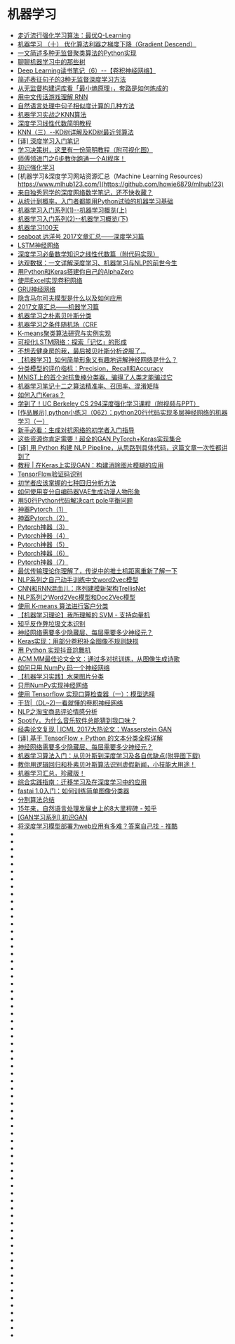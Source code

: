 # 机器学习
*   [走近流行强化学习算法：最优Q-Learning](https://www.jiqizhixin.com/articles/2018-06-02-3)
*   [机器学习 （十） 优化算法利器之梯度下降（Gradient Descend）](https://blog.csdn.net/jiaolong724/article/details/79955673)
*   [一文简述多种无监督聚类算法的Python实现](http://zhuanlan.51cto.com/art/201805/574750.htm)
*   [聊聊机器学习中的那些树](https://mp.weixin.qq.com/s/1f3xbnWy1iElbXO9fXDbLA?utm_source=tuicool&utm_medium=referral)
*   [Deep Learning读书笔记（6）--【卷积神经网络】](http://whatbeg.com/2018/03/07/deeplearningbook-06.html?utm_source=tuicool&utm_medium=referral)
*   [简述表征句子的3种无监督深度学习方法](https://www.tuicool.com/articles/n6jQRb2)
*   [从无监督构建词库看「最小熵原理」，套路是如何炼成的](https://yq.aliyun.com/articles/585484?utm_source=tuicool&utm_medium=referral)
*   [用中文传话游戏理解 RNN](https://www.leiphone.com/news/201805/0jC6kzYO93pyiHMP.html)
*   [自然语言处理中句子相似度计算的几种方法](https://cuiqingcai.com/6101.html)
*   [机器学习实战之KNN算法](https://ask.hellobi.com/blog/luoluopan/12227)
*   [深度学习线性代数简明教程](https://zhuanlan.zhihu.com/p/37712236)
*   [KNN（三）--KD树详解及KD树最近邻算法](https://blog.csdn.net/app_12062011/article/details/51986805)
*   [[译] 深度学习入门笔记](https://mp.weixin.qq.com/s/zm1jjRT2Fh8VN6zZWfUX2g)
*   [学习决策树，这里有一份简明教程（附可视化图）](https://zhuanlan.zhihu.com/p/40342517)
*   [师傅领进门之6步教你跑通一个AI程序！](https://zhuanlan.zhihu.com/p/43175075)
*   [初识强化学习](https://mp.weixin.qq.com/s?__biz=MzI1MjY1NTQxNQ==&mid=2247484010&idx=1&sn=ffced62717743ec0c4ba23483f1d2782&chksm=e9e12032de96a924f3369d92bd16aa58432f270606bd20f5f1cb9fbe57b2fa52cf78082a8ddf&scene=0&ascene=14&devicetype=android-26&version=26060739&nettype=cmnet&abtest_cookie=AwABAAoACwAMAAYAPoseACWXHgAKmB4ANpgeAHeYHgChmB4AAAA%3D&lang=zh_CN&pass_ticket=tqg0vPML%2BTARLJOLY%2Ftw59g6C1%2Bf20Y782OQrJaIhR2lXQpvSa3mHgK6ggoIP0Ak&wx_header=1)
*   [机器学习&深度学习网站资源汇总（Machine Learning Resources） https://www.mlhub123.com/](https://github.com/howie6879/mlhub123)
*   [来自独秀同学的深度网络数学笔记，还不快收藏？](https://www.jiqizhixin.com/articles/2018-09-08-5?utm_source=tuicool&utm_medium=referral)
*   [从统计到概率，入门者都能用Python试验的机器学习基础](https://www.jiqizhixin.com/articles/2018-09-04-8?utm_source=tuicool&utm_medium=referral)
*   [机器学习入门系列(1)--机器学习概览(上)](http://ccc013.github.io/2018/09/02/%E6%9C%BA%E5%99%A8%E5%AD%A6%E4%B9%A0%E5%85%A5%E9%97%A8%E7%B3%BB%E5%88%97-1-%E6%9C%BA%E5%99%A8%E5%AD%A6%E4%B9%A0%E6%A6%82%E8%A7%88-%E4%B8%8A/?utm_source=tuicool&utm_medium=referral)
*   [机器学习入门系列(2)--机器学习概览(下)](http://ccc013.github.io/2018/09/02/%E6%9C%BA%E5%99%A8%E5%AD%A6%E4%B9%A0%E5%85%A5%E9%97%A8%E7%B3%BB%E5%88%97-2-%E6%9C%BA%E5%99%A8%E5%AD%A6%E4%B9%A0%E6%A6%82%E8%A7%88-%E4%B8%8B/)
*   [机器学习100天](https://github.com/MLEveryday/100-Days-Of-ML-Code?utm_source=tuicool&utm_medium=referral)
*   [seaboat  远洋号 2017文章汇总——深度学习篇](https://mp.weixin.qq.com/s?__biz=MjM5MzA1Mzc3Nw==&mid=2247484136&idx=1&sn=761cfb0c12e4a7940b7848f22336367a&chksm=a69dafd691ea26c0b441d6a018c9733dcead61d9dbbea82f6d2530a1f01d74775d1a9ab78472#rd)
*   [LSTM神经网络](https://mp.weixin.qq.com/s?__biz=MjM5MzA1Mzc3Nw==&mid=2247483928&idx=1&sn=3e16dee94a1e893f96781d5a50f391b1&chksm=a69daf2691ea2630751e0735c2899739e8f724021c8a82ee9ce6c203f2b2637024f62beb3da7&scene=21#wechat_redirect)
*   [深度学习必备数学知识之线性代数篇（附代码实现）](https://blog.csdn.net/dQCFKyQDXYm3F8rB0/article/details/82731490?utm_source=tuicool&utm_medium=referral)
*   [达观数据：一文详解深度学习、机器学习与NLP的前世今生](http://zhuanlan.51cto.com/art/201808/580850.htm?utm_source=tuicool&utm_medium=referral)
*   [用Python和Keras搭建你自己的AlphaZero](https://zhuanlan.zhihu.com/p/33689831)
*   [使用Excel实现卷积网络](https://zhuanlan.zhihu.com/p/41400874?utm_source=tuicool&utm_medium=referral)
*   [GRU神经网络](https://mp.weixin.qq.com/s?__biz=MjM5MzA1Mzc3Nw==&mid=2247483939&idx=1&sn=66299e41c85d3ffb31019ceab1e4de71&chksm=a69daf1d91ea260b87b87be528f1ab11ab1c6275645de1524957e3e8c482a65e16316cf3b77c&scene=21#wechat_redirect)
*   [隐含马尔可夫模型是什么以及如何应用](http://www.woshipm.com/it/1184839.html?utm_source=tuicool&utm_medium=referral)
*   [2017文章汇总——机器学习篇](https://mp.weixin.qq.com/s?__biz=MjM5MzA1Mzc3Nw==&mid=2247484162&idx=1&sn=b7a6ed1851925972ae422775ebe71e52&chksm=a69dae3c91ea272ab9d152ea211da30fcd42c79277bc4a782e82139f6bdd8edde197dbb06993#rd)
*   [机器学习之朴素贝叶斯分类](https://mp.weixin.qq.com/s?__biz=MjM5MzA1Mzc3Nw==&mid=2247483895&idx=1&sn=84d67275a12e8d190be81076626faa2a&chksm=a69dacc991ea25df069afdc5002c60b07b88c49224ba61e041ae22e2b9a29fd1490700a1d193&scene=21#wechat_redirect)
*   [机器学习之条件随机场（CRF](https://mp.weixin.qq.com/s?__biz=MjM5MzA1Mzc3Nw==&mid=2247484025&idx=1&sn=bc9168a761604687ad6393b77adcaa02&chksm=a69daf4791ea26518215342f266aeb1e258df2b75993d89ff14f57b12b60fdeb790bce0279e4&scene=21#wechat_redirect)
*   [K-means聚类算法研究与实例实现](http://www.52nlp.cn/k-means%E8%81%9A%E7%B1%BB%E7%AE%97%E6%B3%95%E7%A0%94%E7%A9%B6%E4%B8%8E%E5%AE%9E%E4%BE%8B%E5%AE%9E%E7%8E%B0?utm_source=tuicool&utm_medium=referral)
*   [可视化LSTM网络：探索「记忆」的形成](https://www.jiqizhixin.com/articles/2018-03-31-2?utm_source=tuicool&utm_medium=referral)
*   [不想去健身房的我，最后被贝叶斯分析说服了...](https://www.huxiu.com/article/254733.html?utm_source=tuicool&utm_medium=referral)
*   [【机器学习】如何简单形象又有趣地讲解神经网络是什么？](https://mp.weixin.qq.com/s?__biz=MzIwNTc4NTEwOQ==&mid=2247485728&idx=1&sn=05fa67cf9f073fb7b319e92683717b3e&chksm=972ad85aa05d514c399e6eb9d149e2ee2b0281212d2814fb9131b36f737b521f35821724d99d&mpshare=1&scene=23&srcid=09205Fbs1y66nUHe3WdfmDoZ#rd)
*   [分类模型的评价指标：Precision，Recall和Accuracy](https://mp.weixin.qq.com/s?__biz=MzAxMjE4MTQ2OA==&mid=2652730782&idx=1&sn=3df6d401f399d0e592f4d49beb9b52df&chksm=805c1f2db72b963ba51edef9dc3e090248244118e4af0875432cf41e6815531189704510c4af&mpshare=1&scene=23&srcid=0920jHgeAAIByp1Td8ugYtQw#rd)
*   [MNIST上的首个对抗鲁棒分类器，骗得了人类才能骗过它](https://www.jiqizhixin.com/articles/092303?utm_source=tuicool&utm_medium=referral)
*   [机器学习笔记十二之算法精准率、召回率、混淆矩阵](http://www.devtalking.com/articles/machine-learning-12/?utm_source=tuicool&utm_medium=referral)
*   [如何入门Keras？](https://www.zhihu.com/question/51767944/answer/458073742)
*   [学到了！UC Berkeley CS 294深度强化学习课程（附视频与PPT）](https://www.jiqizhixin.com/articles/uc-berkeley-cs294)
*   [[作品展示] python小练习（062）：python20行代码实现多层神经网络的机器学习（一）](https://fishc.com.cn/forum.php?mod=viewthread&tid=81849&highlight=%BB%FA%C6%F7%D1%A7%CF%B0)
*   [新手必看：生成对抗网络的初学者入门指导](https://community.bigquant.com/t/%E6%96%B0%E6%89%8B%E5%BF%85%E7%9C%8B%EF%BC%9A%E7%94%9F%E6%88%90%E5%AF%B9%E6%8A%97%E7%BD%91%E7%BB%9C%E7%9A%84%E5%88%9D%E5%AD%A6%E8%80%85%E5%85%A5%E9%97%A8%E6%8C%87%E5%AF%BC/125364)
*   [这些资源你肯定需要！超全的GAN PyTorch+Keras实现集合](https://www.jiqizhixin.com/articles/2018-04-24-7?utm_source=tuicool&utm_medium=referral)
*   [[译] 用 Python 构建 NLP Pipeline，从思路到具体代码，这篇文章一次性都讲到了](https://mp.weixin.qq.com/s/8XDXgIm-Zcb3dL-2h9eSjA?utm_source=tuicool&utm_medium=referral)
*   [教程 | 在Keras上实现GAN：构建消除图片模糊的应用](http://tech.ifeng.com/a/20180328/44921976_0.shtml?utm_source=tuicool&utm_medium=referral)
*   [TensorFlow验证码识别](https://cuiqingcai.com/5709.html)
*   [初学者应该掌握的七种回归分析方法](https://mp.weixin.qq.com/s?__biz=MzIzNzA4NDk3Nw==&mid=2457735795&idx=1&sn=f8ce9e5a1b34f6f6edb7d27fab1fefbe&chksm=ff44ba2dc833333b6fc5111d7f186a936b6bc3e25c9ddddc4a3ea5240c10deba7f7e8a368227&scene=0&ascene=14&devicetype=android-26&version=26060240&nettype=cmnet&abtest_cookie=BAABAAoACwAMAA0ADQCcih4An4oeAD6LHgBIix4AdoseAJaMHgCpjB4A4oweACqNHgBijR4AZ40eAImNHgCyjR4AAAA%3D&lang=zh_CN&pass_ticket=iFF1tyzYfxyXaD%2BwFfhwFfC3HEHZp7zohKBghrGob7%2FY9mgf%2BLCT6Nw7gjzoUeSD&wx_header=1)
*   [如何使用变分自编码器VAE生成动漫人物形象](https://www.jiqizhixin.com/articles/generate-anime-character-with-VAE?utm_source=tuicool&utm_medium=referral)
*   [用50行Python代码解决cart pole平衡问题](https://zhuanlan.zhihu.com/p/45543495?utm_source=tuicool&utm_medium=referral)
*   [神器Pytorch（1）](https://mp.weixin.qq.com/s?__biz=MzA5Mzc3MzQ0Nw==&mid=2665585772&idx=1&sn=946b31ca46385c24bbb73f19bda36ea0&chksm=8b4df784bc3a7e92ab0806de6a1b263929e6f06e943935a0c6b50c5cd455fd455d251387520a&scene=21#wechat_redirect)
*   [神器Pytorch（2）](https://mp.weixin.qq.com/s?__biz=MzA5Mzc3MzQ0Nw==&mid=2665585852&idx=1&sn=fe7fdeb2905d5525b97dc1a06c47f42d&chksm=8b4df754bc3a7e42484fcaa74a5d654bf8c6938dcf6da05d1a7405dc0e6c3e67c0622491fa3f&scene=21#wechat_redirect)
*   [Pytorch神器（3）](https://mp.weixin.qq.com/s?__biz=MzA5Mzc3MzQ0Nw==&mid=2665585901&idx=1&sn=fb54f38876ac4820190b728e06d3c0bc&chksm=8b4df705bc3a7e13452b58b17a25b7b650850ae043172152f888be2e28600331a9b16c006a2c&scene=21#wechat_redirect)
*   [Pytorch神器（4）](https://mp.weixin.qq.com/s?__biz=MzA5Mzc3MzQ0Nw==&mid=2665585952&idx=1&sn=11d4867ec7b305eb0d6843083ef69e7d&chksm=8b4df6c8bc3a7fdedfadb1941ae71caa30a42ca6b136339ee32b0bc3db62ee97b9a488b7170e&scene=21#wechat_redirect)
*   [Pytorch神器（5）](https://mp.weixin.qq.com/s?__biz=MzA5Mzc3MzQ0Nw==&mid=2665585983&idx=1&sn=b10d59a785a08a02248b78ccd06eca83&chksm=8b4df6d7bc3a7fc156da7877ea394467f1731c2d98d19cc030bf9b59f98d1233c6856975ed3a&scene=21#wechat_redirect)
*   [Pytorch神器（6）](https://mp.weixin.qq.com/s?__biz=MzA5Mzc3MzQ0Nw==&mid=2665586004&idx=1&sn=de61c130d39b9050996676324decaf45&chksm=8b4df6bcbc3a7faac4fe00724d9dfc38edcb90bdbbf24e49032b4d40bdf3fa4e9b5349287827&scene=21#wechat_redirect)
*   [Pytorch神器（7）](https://mp.weixin.qq.com/s?__biz=MzA5Mzc3MzQ0Nw==&mid=2665586028&idx=1&sn=23c930128ddf8435e76e961498fa79f7&chksm=8b4df684bc3a7f92f580b0900517932aea12431095e2bd1e2a31de0d85d9cb79bd6c2f13138c&mpshare=1&scene=23&srcid=0505ge0oCG47QR5fPkoitZNF#rd)
*   [最优传输理论你理解了，传说中的推土机距离重新了解一下](https://www.jiqizhixin.com/articles/2018-10-10-7?utm_source=tuicool&utm_medium=referral)
*   [NLP系列之自己动手训练中文word2vec模型](http://www.freebuf.com/column/167528.html)
*   [CNN和RNN混血儿：序列建模新架构TrellisNet](https://zhuanlan.zhihu.com/p/47339572?utm_source=tuicool&utm_medium=referral)
*   [NLP系列之Word2Vec模型和Doc2Vec模型](http://www.freebuf.com/column/167090.html)
*   [使用 K-means 算法进行客户分类](https://www.leiphone.com/news/201809/xlZqgdBg8NfCu7o5.html?utm_source=tuicool&utm_medium=referral)
*   [【机器学习理论】我所理解的 SVM - 支持向量机](https://mp.weixin.qq.com/s?__biz=MzA5Mzc3MzQ0Nw==&mid=2665585815&idx=1&sn=a36887ee36823524efa5cfb4215c32b6&chksm=8b4df77fbc3a7e69cd592a0ae2afc4d30875a7ee8f48af4f4bc1677d2997d682f6362d118d97&mpshare=1&scene=23&srcid=09275WSmWtmksOuAtvm9K72d#rd)
*   [知乎反作弊垃圾文本识别](https://zhuanlan.zhihu.com/p/46877662?utm_source=tuicool&utm_medium=referral)
*   [神经网络需要多少隐藏层、每层需要多少神经元？](https://zhuanlan.zhihu.com/p/47519999?utm_source=tuicool&utm_medium=referral)
*   [Keras实现：用部分卷积补全图像不规则缺损](https://zhuanlan.zhihu.com/p/47610338?utm_source=tuicool&utm_medium=referral)
*   [用 Python 实现抖音尬舞机](https://zhuanlan.zhihu.com/p/47536632?utm_source=tuicool&utm_medium=referral)
*   [ACM MM最佳论文全文：通过多对抗训练，从图像生成诗歌](https://www.leiphone.com/news/201810/cTCGyCN8w6pfRm0C.html?utm_source=tuicool&utm_medium=referral)
*   [如何只用 NumPy 码一个神经网络](https://www.jiqizhixin.com/articles/102802?utm_source=tuicool&utm_medium=referral)
*   [【机器学习实践】水果图片分类](https://mp.weixin.qq.com/s?__biz=MzAxMjE4MTQ2OA==&mid=2652730838&idx=1&sn=5a49555564fddaa64e3ee2a4c465f17f&chksm=805c1f65b72b9673b54ba8229961d6258a8a6b41dc29c13b46ab4e8f9d27a7047e8718854224&mpshare=1&scene=23&srcid=1010PjtocZZZIQ5HZFsfCUG8#rd)
*   [只用NumPy实现神经网络](https://zhuanlan.zhihu.com/p/47051157?utm_source=tuicool&utm_medium=referral)
*   [使用 Tensorflow 实现口算检查器（一）：模型选择](https://mp.weixin.qq.com/s/CNdQpGLwJxycSATvrI38Tw?utm_source=tuicool&utm_medium=referral)
*   [干货|（DL~2)一看就懂的卷积神经网络](https://mp.weixin.qq.com/s?__biz=MzUyMjE2MTE0Mw==&mid=2247485995&idx=1&sn=adaf23eed2fb4c3d260fcfbc3ccaab7d&chksm=f9d154b3cea6dda5f0072b7a8a96ed03d765ae93fffac7abe38d34e62a8746351fee5edf4a77&scene=0&ascene=7&devicetype=android-26&version=26060240&nettype=cmnet&abtest_cookie=BAABAAoACwAMAA0ACgCcih4An4oeAD6LHgB2ix4AloweAKmMHgAqjR4AYo0eAGeNHgCyjR4AAAA%3D&lang=zh_CN&pass_ticket=HAHcWIuVSX1RGJqJH%2BZ6SP52aW5LUsnSs37DLJpBeeKSkw6JzJmD7dKFysMXdqec&wx_header=1)
*   [NLP之淘宝商品评论情感分析](https://ask.hellobi.com/blog/wangdawei/8415?utm_source=tuicool&utm_medium=referral)
*   [Spotify，为什么音乐软件总能猜到我口味？](http://www.woshipm.com/it/1569435.html?utm_source=tuicool&utm_medium=referral)
*   [经典论文复现 | ICML 2017大热论文：Wasserstein GAN](https://zhuanlan.zhihu.com/p/48115362?utm_source=tuicool&utm_medium=referral)
*   [[译] 基于 TensorFlow + Python 的文本分类全程详解](https://mp.weixin.qq.com/s/Lnn1ypkRD2vRb7KVMV335A?utm_source=tuicool&utm_medium=referral)
*   [神经网络需要多少隐藏层、每层需要多少神经元？](https://zhuanlan.zhihu.com/p/47519999?utm_source=tuicool&utm_medium=referral)
*   [机器学习算法入门：从贝叶斯到深度学习及各自优缺点(附导图下载)](https://mp.weixin.qq.com/s?__biz=MjM5ODE1NDYyMA==&mid=2653388876&idx=1&sn=3549931b69eae22d68b7a4811cf59005&chksm=bd1c385f8a6bb149f1e3cfcdf96b72d2f1e1ea0d6bf970cdf48ddd72cbd5a5207ebec7085095&mpshare=1&scene=23&srcid=11132rnRl8fQQ6yZXslC3esT#rd)
*   [教你用逻辑回归和朴素贝叶斯算法识别虚假新闻，小技能大用途！](https://blog.csdn.net/dQCFKyQDXYm3F8rB0/article/details/82836626?utm_source=tuicool&utm_medium=referral)
*   [机器学习汇总，珍藏版！](https://mp.weixin.qq.com/s?__biz=MzIxODM4MjA5MA==&mid=2247486051&idx=1&sn=f20320c032e8b931cc780af08386a53a&chksm=97ea2006a09da910bb1a72e7d48bae70a7c4729ef8b8e5b3698b94a86b8dbc42f53f902744d9&mpshare=1&scene=23&srcid=0926d6P6smP3Ed9jJgqQP50Z#rd)
*   [综合实践指南：迁移学习及在深度学习中的应用](https://www.infoq.cn/articles/jU7g*JpZphz4WQv6ephL?utm_source=tuicool&utm_medium=referral)
*   [fastai 1.0入门：如何训练简单图像分类器](https://zhuanlan.zhihu.com/p/48195561?utm_source=tuicool&utm_medium=referral)
*   [分割算法总结](https://mp.weixin.qq.com/s/KcVKKsAyz-eVsyWR0Y812A?utm_source=tuicool&utm_medium=referral)
*   [15年来，自然语言处理发展史上的8大里程碑 - 知乎](https://zhuanlan.zhihu.com/p/47239175?utm_source=tuicool&utm_medium=referral)
*   [[GAN学习系列] 初识GAN](http://ccc013.github.io/2018/12/10/GAN%E5%AD%A6%E4%B9%A0%E7%B3%BB%E5%88%97-%E5%88%9D%E8%AF%86GAN/?utm_source=tuicool&utm_medium=referral)
*   [将深度学习模型部署为web应用有多难？答案自己找 - 推酷](https://www.jiqizhixin.com/articles/2018-12-07-9?utm_source=tuicool&utm_medium=referral)
*   []()
*   []()
*   []()
*   []()
*   []()
*   []()
*   []()
*   []()
*   []()
*   []()
*   []()
*   []()
*   []()
*   []()
*   []()
*   []()
*   []()
*   []()
*   []()
*   []()
*   []()
*   []()
*   []()
*   []()
*   []()
*   []()
*   []()
*   []()
*   []()
*   []()
*   []()
*   []()
*   []()
*   []()
*   []()
*   []()
*   []()
*   []()
*   []()
*   []()
*   []()
*   []()
*   []()
*   []()
*   []()
*   []()
*   []()
*   []()
*   []()
*   []()
*   []()
*   []()
*   []()
*   []()
*   []()
*   []()
*   []()
*   []()
*   []()
*   []()
*   []()
*   []()
*   []()
*   []()
*   []()
*   []()
*   []()
*   []()






